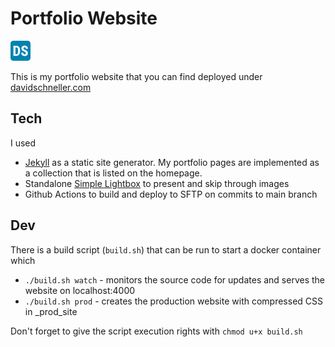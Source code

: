 # Portfolio Website

![logo](https://raw.githubusercontent.com/DavidSlr/portfolio/main/favicon/favicon-32x32.png)

This is my portfolio website that you can find deployed under [davidschneller.com](http://davidschneller.com)

## Tech

I used

- [Jekyll](http://jekyllrb.com/) as a static site generator. My portfolio pages are implemented as a collection that is listed on the homepage.
- Standalone [Simple Lightbox](https://simplelightbox.com/) to present and skip through images
- Github Actions to build and deploy to SFTP on commits to main branch

## Dev

There is a build script (`build.sh`) that can be run to start a docker container which

 - `./build.sh watch` - monitors the source code for updates and serves the website on localhost:4000
 - `./build.sh prod` - creates the production website with compressed CSS in _prod_site

 Don't forget to give the script execution rights with `chmod u+x build.sh`